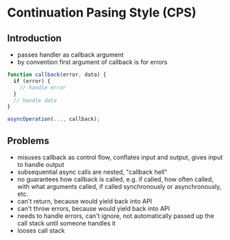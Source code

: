 # Continuation Pasing Style (CPS)



## Introduction

- passes handler as callback argument
- by convention first argument of callback is for errors

```javascript
function callback(error, data) {
  if (error) {
    // handle error
  }
  // handle data
}

asyncOperation(..., callback);
```



## Problems

- misuses callback as control flow, conflates input and output, gives input to handle output
- subsequential async calls are nested, "callback hell"
- no guarantees how callback is called, e.g. if called, how often called, with what arguments called, if called synchronously or asynchronously, etc.
- can't return, because would yield back into API
- can't throw errors, because would yield back into API
- needs to handle errors, can't ignore, not automatically passed up the call stack until someone handles it
- looses call stack